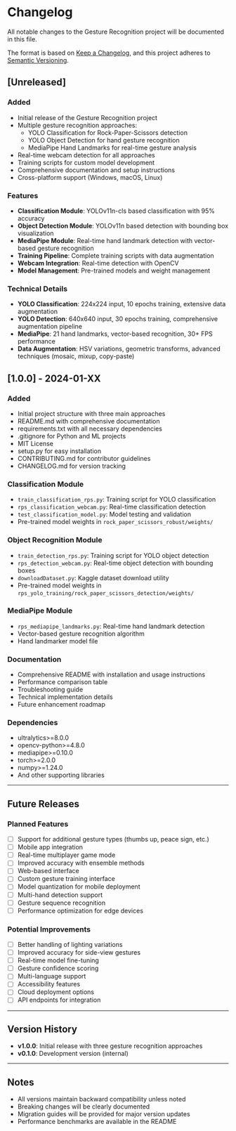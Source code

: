 # Changelog

All notable changes to the Gesture Recognition project will be documented in this file.

The format is based on [Keep a Changelog](https://keepachangelog.com/en/1.0.0/),
and this project adheres to [Semantic Versioning](https://semver.org/spec/v2.0.0.html).

## [Unreleased]

### Added
- Initial release of the Gesture Recognition project
- Multiple gesture recognition approaches:
  - YOLO Classification for Rock-Paper-Scissors detection
  - YOLO Object Detection for hand gesture recognition
  - MediaPipe Hand Landmarks for real-time gesture analysis
- Real-time webcam detection for all approaches
- Training scripts for custom model development
- Comprehensive documentation and setup instructions
- Cross-platform support (Windows, macOS, Linux)

### Features
- **Classification Module**: YOLOv11n-cls based classification with 95% accuracy
- **Object Detection Module**: YOLOv11n based detection with bounding box visualization
- **MediaPipe Module**: Real-time hand landmark detection with vector-based gesture recognition
- **Training Pipeline**: Complete training scripts with data augmentation
- **Webcam Integration**: Real-time detection with OpenCV
- **Model Management**: Pre-trained models and weight management

### Technical Details
- **YOLO Classification**: 224x224 input, 10 epochs training, extensive data augmentation
- **YOLO Detection**: 640x640 input, 30 epochs training, comprehensive augmentation pipeline
- **MediaPipe**: 21 hand landmarks, vector-based recognition, 30+ FPS performance
- **Data Augmentation**: HSV variations, geometric transforms, advanced techniques (mosaic, mixup, copy-paste)

## [1.0.0] - 2024-01-XX

### Added
- Initial project structure with three main approaches
- README.md with comprehensive documentation
- requirements.txt with all necessary dependencies
- .gitignore for Python and ML projects
- MIT License
- setup.py for easy installation
- CONTRIBUTING.md for contributor guidelines
- CHANGELOG.md for version tracking

### Classification Module
- `train_classification_rps.py`: Training script for YOLO classification
- `rps_classification_webcam.py`: Real-time classification detection
- `test_classification_model.py`: Model testing and validation
- Pre-trained model weights in `rock_paper_scissors_robust/weights/`

### Object Recognition Module
- `train_detection_rps.py`: Training script for YOLO object detection
- `rps_detection_webcam.py`: Real-time object detection with bounding boxes
- `downloadDataset.py`: Kaggle dataset download utility
- Pre-trained model weights in `rps_yolo_training/rock_paper_scissors_detection/weights/`

### MediaPipe Module
- `rps_mediapipe_landmarks.py`: Real-time hand landmark detection
- Vector-based gesture recognition algorithm
- Hand landmarker model file

### Documentation
- Comprehensive README with installation and usage instructions
- Performance comparison table
- Troubleshooting guide
- Technical implementation details
- Future enhancement roadmap

### Dependencies
- ultralytics>=8.0.0
- opencv-python>=4.8.0
- mediapipe>=0.10.0
- torch>=2.0.0
- numpy>=1.24.0
- And other supporting libraries

---

## Future Releases

### Planned Features
- [ ] Support for additional gesture types (thumbs up, peace sign, etc.)
- [ ] Mobile app integration
- [ ] Real-time multiplayer game mode
- [ ] Improved accuracy with ensemble methods
- [ ] Web-based interface
- [ ] Custom gesture training interface
- [ ] Model quantization for mobile deployment
- [ ] Multi-hand detection support
- [ ] Gesture sequence recognition
- [ ] Performance optimization for edge devices

### Potential Improvements
- [ ] Better handling of lighting variations
- [ ] Improved accuracy for side-view gestures
- [ ] Real-time model fine-tuning
- [ ] Gesture confidence scoring
- [ ] Multi-language support
- [ ] Accessibility features
- [ ] Cloud deployment options
- [ ] API endpoints for integration

---

## Version History

- **v1.0.0**: Initial release with three gesture recognition approaches
- **v0.1.0**: Development version (internal)

---

## Notes

- All versions maintain backward compatibility unless noted
- Breaking changes will be clearly documented
- Migration guides will be provided for major version updates
- Performance benchmarks are available in the README
